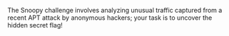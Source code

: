 The Snoopy challenge involves analyzing unusual traffic captured from a recent APT attack by anonymous hackers; your task is to uncover the hidden secret flag!
